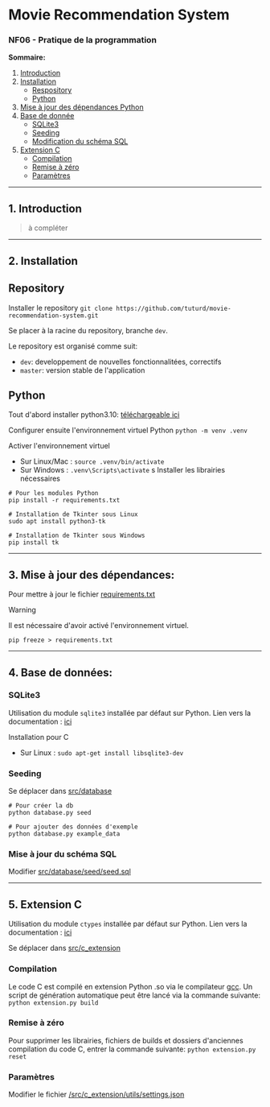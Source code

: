 # Movie Recommendation System
### NF06 - Pratique de la programmation

**Sommaire:**

1. [Introduction](#1-introduction)
2. [Installation](#1-installation)
    - [Respository](#repository)
    - [Python](#python)
3. [Mise à jour des dépendances Python](#2-mise-à-jour-des-dépendances)
4. [Base de donnée](#3-base-de-données)
    - [SQLite3](#sqlite3)
    - [Seeding](#seeding)
    - [Modification du schéma SQL](#mise-à-jour-du-schéma-sql)
5. [Extension C](#4-extension-c)
    - [Compilation](#compilation)
    - [Remise à zéro](#remise-à-zéro)
    - [Paramètres](#paramètres)

<hr>

## 1. Introduction
> à compléter

<hr>

## 2. Installation

## Repository

Installer le repository
`git clone https://github.com/tuturd/movie-recommendation-system.git`

Se placer à la racine du repository, branche `dev`.

Le repository est organisé comme suit:
- `dev`: developpement de nouvelles fonctionnalitées, correctifs
- `master`: version stable de l'application


## Python

Tout d'abord installer python3.10: [téléchargeable ici](https://www.python.org/downloads/)

Configurer ensuite l'environnement virtuel Python
`python -m venv .venv`

Activer l'environnement virtuel
- Sur Linux/Mac : `source .venv/bin/activate`
- Sur Windows : `.venv\Scripts\activate`
s
Installer les librairies nécessaires
```
# Pour les modules Python
pip install -r requirements.txt

# Installation de Tkinter sous Linux
sudo apt install python3-tk

# Installation de Tkinter sous Windows
pip install tk

```

<hr>

## 3. Mise à jour des dépendances:

Pour mettre à jour le fichier [requirements.txt](requirements.txt)
> [!WARNING]  
> Il est nécessaire d'avoir activé l'environnement virtuel.

`pip freeze > requirements.txt`

<hr>

## 4. Base de données:

### SQLite3
Utilisation du module `sqlite3` installée par défaut sur Python.
Lien vers la documentation : [ici](https://www.sqlite.org/docs.html)

Installation pour C
- Sur Linux : `sudo apt-get install libsqlite3-dev`

### Seeding
Se déplacer dans [src/database](src/database)
```
# Pour créer la db
python database.py seed

# Pour ajouter des données d'exemple
python database.py example_data
```

### Mise à jour du schéma SQL
Modifier [src/database/seed/seed.sql](src/database/seed/seed.sql)

<hr>

## 5. Extension C
Utilisation du module `ctypes` installée par défaut sur Python.
Lien vers la documentation : [ici](https://docs.python.org/3/library/ctypes.html)

Se déplacer dans [src/c_extension](src/c_extension)

### Compilation
Le code C est compilé en extension Python .so via le compilateur [gcc](https://www.gnu.org/).
Un script de génération automatique peut être lancé via la commande suivante:
`python extension.py build`

### Remise à zéro
Pour supprimer les librairies, fichiers de builds et dossiers d'anciennes compilation du code C, entrer la commande suivante:
`python extension.py reset`

### Paramètres
Modifier le fichier [/src/c_extension/utils/settings.json](/src/c_extension/utils/settings.json)